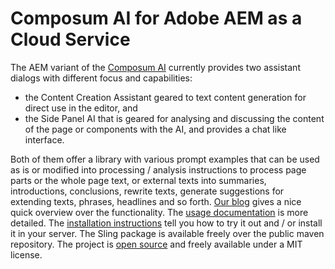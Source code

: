 # Composum AI for Adobe AEM as a Cloud Service

The AEM variant of the [Composum AI](../index.md) currently provides two assistant dialogs with different focus
and capabilities:

- the Content Creation Assistant geared to text content generation for direct use in the editor, and
- the Side Panel AI that is geared for analysing and discussing the content of the page or components with the AI, and
  provides a chat like interface.

Both of them offer a library with various prompt examples that can be used as is or
modified into
processing / analysis instructions to process page parts or the whole page text, or external texts into summaries,
introductions, conclusions, rewrite texts, generate suggestions for extending texts, phrases, headlines and so forth.
[Our blog](https://www.composum.com/home/blog/AEM/composumAI-AEM.html) gives a nice quick overview over the
functionality. The [usage documentation](usage.md) is more detailed.
The [installation instructions](installation.md) tell you how to try it out and / or install it in your server. The
Sling package is available freely over the public maven repository. The project
is [open source](https://github.com/ist-dresden/composum-AI) and freely available
under a MIT license.
